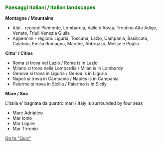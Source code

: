<h3 style="color:green;">  Paesaggi Italiani / Italian landscapes </h3>

<p> <strong> Montagne / Mountains </strong> </p>

<ul style="list-style-type:disc">
  <li>Alpi - regioni: Piemonte, Lombardia, Valle d'Aosta, Trentino Alto Adige, Veneto, Friuli Venezia Giulia </li>
  <li>Appennini - regioni: Liguria, Toscana, Lazio, Campania, Basilicata, Calabria, Emilia Romagna, Marche, Abbruzzo, Molise e Puglia  </li>
</ul>


<p> <strong> Citta' / Cities </strong> </p>

<ul style="list-style-type:disc">
  <li> Roma si trova nel Lazio / Rome is in Lazio </li>
  <li> Milano si trova nella Lombardia /  Milan is in Lombardy </li>
  <li> Genova si trova in Liguria / Genoa is in Liguria </li>
  <li> Napoli si trova in Campania / Naples is in Campania </li>
  <li> Palermo si trova in Sicilia / Palermo is in Sicily </li>
</ul>

<p> <strong> Mare / Sea </strong> </p>

<p> L'italia e' bagnata da quattro mari / Italy is surrounded by four seas </p>
  
  <ul style="list-style-type:disc">
  <li> Mare Adriatico </li>
  <li> Mar Ionio </li>
  <li> Mar Ligure </li>
  <li> Mar Tirrenio </li>
</ul>

<p>
<a style="float:right:" href="quiz.html" class="btn2">Go to "Quiz"</a>
</p>
<div style="clear.both;"> </div>

